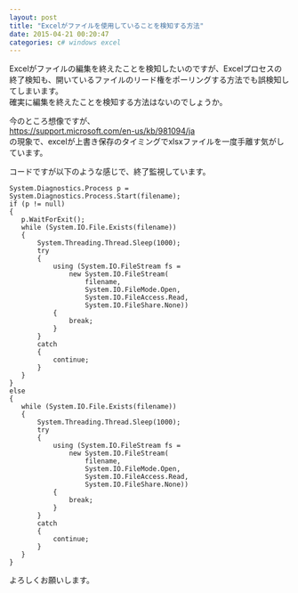 ```yaml
---
layout: post
title: "Excelがファイルを使用していることを検知する方法"
date: 2015-04-21 00:20:47
categories: c# windows excel
---
```

<p>Excelがファイルの編集を終えたことを検知したいのですが、Excelプロセスの終了検知も、開いているファイルのリード権をポーリングする方法でも誤検知してしまいます。<br>
確実に編集を終えたことを検知する方法はないのでしょうか。</p>

<p>今のところ想像ですが、<br>
<a href="https://support.microsoft.com/en-us/kb/981094/ja">https://support.microsoft.com/en-us/kb/981094/ja</a><br>
の現象で、excelが上書き保存のタイミングでxlsxファイルを一度手離す気がしています。</p>

<p>コードですが以下のような感じで、終了監視しています。</p>

<pre><code>System.Diagnostics.Process p = System.Diagnostics.Process.Start(filename);
if (p != null)
{
   p.WaitForExit();
   while (System.IO.File.Exists(filename))
   {
       System.Threading.Thread.Sleep(1000);
       try
       {
           using (System.IO.FileStream fs =
               new System.IO.FileStream(
                   filename,
                   System.IO.FileMode.Open,
                   System.IO.FileAccess.Read,
                   System.IO.FileShare.None))
           {
               break;
           }
       }
       catch
       {
           continue;
       }
   }
}
else
{
   while (System.IO.File.Exists(filename))
   {
       System.Threading.Thread.Sleep(1000);
       try
       {
           using (System.IO.FileStream fs =
               new System.IO.FileStream(
                   filename,
                   System.IO.FileMode.Open,
                   System.IO.FileAccess.Read,
                   System.IO.FileShare.None))
           {
               break;
           }
       }
       catch
       {
           continue;
       }
   }
}
</code></pre>

<p>よろしくお願いします。</p>
